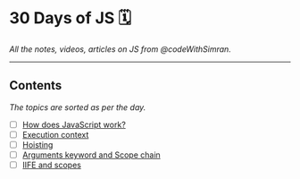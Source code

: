 # 30 Days of JS 🗓

_All the notes, videos, articles on JS from @codeWithSimran._

---
## Contents

_The topics are sorted as per the day._

- [ ] [How does JavaScript work?]()
- [ ] [Execution context]()
- [ ] [Hoisting]()
- [ ] [Arguments keyword and Scope chain]()
- [ ] [IIFE and scopes]()
